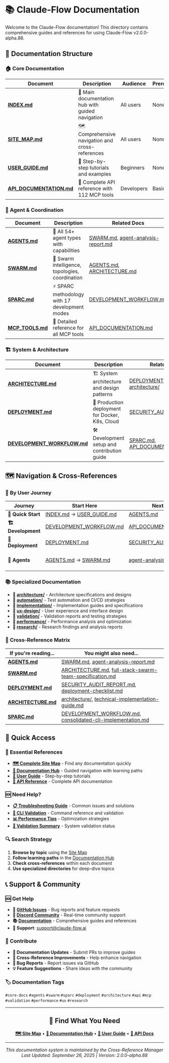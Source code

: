 # 📚 Claude-Flow Documentation

Welcome to the Claude-Flow documentation! This directory contains comprehensive guides and references for using Claude-Flow v2.0.0-alpha.88.

## 📖 Documentation Structure

### 🏠 **Core Documentation**
| Document | Description | Audience | Prerequisites |
|----------|-------------|----------|---------------|
| **[INDEX.md](INDEX.md)** | 📖 Main documentation hub with guided navigation | All users | None |
| **[SITE_MAP.md](SITE_MAP.md)** | 🗺️ Comprehensive navigation and cross-references | All users | None |
| **[USER_GUIDE.md](USER_GUIDE.md)** | 🎯 Step-by-step tutorials and examples | Beginners | None |
| **[API_DOCUMENTATION.md](API_DOCUMENTATION.md)** | 📡 Complete API reference with 112 MCP tools | Developers | Basic CLI |

### 🤖 **Agent & Coordination**
| Document | Description | Related Docs |
|----------|-------------|--------------|
| **[AGENTS.md](AGENTS.md)** | 🤖 All 54+ agent types with capabilities | [SWARM.md](SWARM.md), [agent-analysis-report.md](agent-analysis-report.md) |
| **[SWARM.md](SWARM.md)** | 🐝 Swarm intelligence, topologies, coordination | [AGENTS.md](AGENTS.md), [ARCHITECTURE.md](ARCHITECTURE.md) |
| **[SPARC.md](SPARC.md)** | ⚡ SPARC methodology with 17 development modes | [DEVELOPMENT_WORKFLOW.md](DEVELOPMENT_WORKFLOW.md) |
| **[MCP_TOOLS.md](MCP_TOOLS.md)** | 🔧 Detailed reference for all MCP tools | [API_DOCUMENTATION.md](API_DOCUMENTATION.md) |

### 🏗️ **System & Architecture**
| Document | Description | Related Docs |
|----------|-------------|--------------|
| **[ARCHITECTURE.md](ARCHITECTURE.md)** | 🏗️ System architecture and design patterns | [DEPLOYMENT.md](DEPLOYMENT.md), [architecture/](architecture/) |
| **[DEPLOYMENT.md](DEPLOYMENT.md)** | 🚀 Production deployment for Docker, K8s, Cloud | [SECURITY_AUDIT_REPORT.md](SECURITY_AUDIT_REPORT.md) |
| **[DEVELOPMENT_WORKFLOW.md](DEVELOPMENT_WORKFLOW.md)** | 🛠️ Development setup and contribution guide | [SPARC.md](SPARC.md), [API_DOCUMENTATION.md](API_DOCUMENTATION.md) |

## 🗺️ **Navigation & Cross-References**

### 🎯 **By User Journey**
| Journey | Start Here | Next Steps | Advanced |
|---------|------------|------------|----------|
| **🚀 Quick Start** | [INDEX.md](INDEX.md) → [USER_GUIDE.md](USER_GUIDE.md) | [AGENTS.md](AGENTS.md) | [SPARC.md](SPARC.md) |
| **🏗️ Development** | [DEVELOPMENT_WORKFLOW.md](DEVELOPMENT_WORKFLOW.md) | [API_DOCUMENTATION.md](API_DOCUMENTATION.md) | [ARCHITECTURE.md](ARCHITECTURE.md) |
| **🚀 Deployment** | [DEPLOYMENT.md](DEPLOYMENT.md) | [SECURITY_AUDIT_REPORT.md](SECURITY_AUDIT_REPORT.md) | [architecture/](architecture/) |
| **🤖 Agents** | [AGENTS.md](AGENTS.md) → [SWARM.md](SWARM.md) | [agent-analysis-report.md](agent-analysis-report.md) | [agent-scope-creep-prevention-guide.md](agent-scope-creep-prevention-guide.md) |

### 📚 **Specialized Documentation**
- **📁 [architecture/](architecture/)** - Architecture specifications and designs
- **📁 [automation/](automation/)** - Test automation and CI/CD strategies
- **📁 [implementation/](implementation/)** - Implementation guides and specifications
- **📁 [ux-design/](ux-design/)** - User experience and interface design
- **📁 [validation/](validation/)** - Validation reports and testing strategies
- **📁 [performance/](performance/)** - Performance analysis and optimization
- **📁 [research/](research/)** - Research findings and analysis reports

### 🔗 **Cross-Reference Matrix**
| If you're reading... | You might also need... |
|---------------------|------------------------|
| **[AGENTS.md](AGENTS.md)** | [SWARM.md](SWARM.md), [agent-analysis-report.md](agent-analysis-report.md) |
| **[SWARM.md](SWARM.md)** | [ARCHITECTURE.md](ARCHITECTURE.md), [full-stack-swarm-team-specification.md](full-stack-swarm-team-specification.md) |
| **[DEPLOYMENT.md](DEPLOYMENT.md)** | [SECURITY_AUDIT_REPORT.md](SECURITY_AUDIT_REPORT.md), [deployment-checklist.md](deployment-checklist.md) |
| **[ARCHITECTURE.md](ARCHITECTURE.md)** | [architecture/](architecture/), [technical-implementation-guide.md](technical-implementation-guide.md) |
| **[SPARC.md](SPARC.md)** | [DEVELOPMENT_WORKFLOW.md](DEVELOPMENT_WORKFLOW.md), [consolidated-cli-implementation.md](consolidated-cli-implementation.md) |

## 🚀 Quick Access

### 🎯 **Essential References**
- **[🗺️ Complete Site Map](SITE_MAP.md)** - Find any documentation quickly
- **[📖 Documentation Hub](INDEX.md)** - Guided navigation with learning paths
- **[🎯 User Guide](USER_GUIDE.md)** - Step-by-step tutorials
- **[🔧 API Reference](API_DOCUMENTATION.md)** - Complete API documentation

### 🆘 **Need Help?**
- **[📋 Troubleshooting Guide](troubleshooting.md)** - Common issues and solutions
- **[🎯 CLI Validation](cli-validation-report.md)** - Command reference and validation
- **[📊 Performance Tips](performance-analysis-report.md)** - Optimization strategies
- **[📝 Validation Summary](validation-executive-summary.md)** - System validation status

### 🔍 **Search Strategy**
1. **Browse by topic** using the [Site Map](SITE_MAP.md)
2. **Follow learning paths** in the [Documentation Hub](INDEX.md)
3. **Check cross-references** within each document
4. **Use specialized directories** for deep-dive topics

## 📞 Support & Community

### 🆘 **Get Help**
- **🐛 [GitHub Issues](https://github.com/ruvnet/claude-flow/issues)** - Bug reports and feature requests
- **💬 [Discord Community](https://discord.gg/claude-flow)** - Real-time community support
- **📚 [Documentation](SITE_MAP.md)** - Comprehensive guides and references
- **📧 Support**: support@claude-flow.ai

### 🤝 **Contribute**
- **📝 Documentation Updates** - Submit PRs to improve guides
- **🔗 Cross-Reference Improvements** - Help enhance navigation
- **🐛 Bug Reports** - Report issues via GitHub
- **💡 Feature Suggestions** - Share ideas with the community

### 🏷️ **Documentation Tags**
`#core-docs` `#agents` `#swarm` `#sparc` `#deployment` `#architecture` `#api` `#mcp` `#validation` `#performance` `#ux` `#research`

---

<div align="center">

## 🎯 **Find What You Need**

**[🗺️ Site Map](SITE_MAP.md)** • **[📖 Documentation Hub](INDEX.md)** • **[🎯 User Guide](USER_GUIDE.md)** • **[🔧 API Docs](API_DOCUMENTATION.md)**

---

*This documentation system is maintained by the Cross-Reference Manager*
*Last Updated: September 26, 2025 | Version: 2.0.0-alpha.88*

</div>